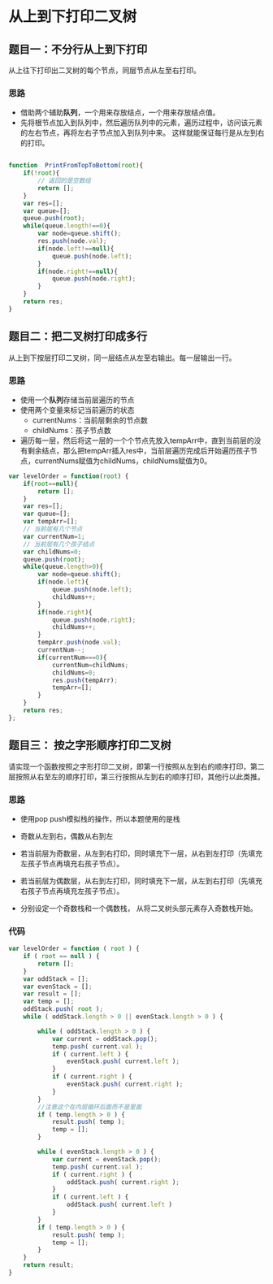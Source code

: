 # 从上到下打印二叉树

## 题目一：不分行从上到下打印

从上往下打印出二叉树的每个节点，同层节点从左至右打印。

### 思路

- 借助两个辅助**队列**，一个用来存放结点，一个用来存放结点值。
- 先将根节点加入到队列中，然后遍历队列中的元素，遍历过程中，访问该元素的左右节点，再将左右子节点加入到队列中来。
  这样就能保证每行是从左到右的打印。

```js

function  PrintFromTopToBottom(root){
    if(!root){
		// 返回的是空数组
		return [];
	}
	var res=[];
	var queue=[];
	queue.push(root);
	while(queue.length!==0){
		var node=queue.shift();
		res.push(node.val);
		if(node.left!==null){
			queue.push(node.left);
		}
		if(node.right!==null){
			queue.push(node.right);
		}
	}
	return res;
}
```

## 题目二：把二叉树打印成多行

从上到下按层打印二叉树，同一层结点从左至右输出。每一层输出一行。

### 思路

- 使用一个**队列**存储当前层遍历的节点
- 使用两个变量来标记当前遍历的状态
   - currentNums：当前层剩余的节点数
   - childNums：孩子节点数
- 遍历每一层，然后将这一层的一个个节点先放入tempArr中，直到当前层的没有剩余结点，那么把tempArr插入res中，当前层遍历完成后开始遍历孩子节点，currentNums赋值为childNums，childNums赋值为0。

```js
var levelOrder = function(root) {
	if(root==null){
		return [];
	}
	var res=[];
	var queue=[];
	var tempArr=[];
	// 当前层有几个节点
	var currentNum=1;
	// 当前层有几个孩子结点
	var childNums=0;
	queue.push(root);
	while(queue.length>0){
		var node=queue.shift();
		if(node.left){
			queue.push(node.left);
			childNums++;
		}
		if(node.right){
			queue.push(node.right);
			childNums++;
		}		
		tempArr.push(node.val);
		currentNum--;
		if(currentNum===0){
			currentNum=childNums;
			childNums=0;
			res.push(tempArr);
			tempArr=[];
		}
	}
	return res;
};
```

## 题目三： 按之字形顺序打印二叉树

请实现一个函数按照之字形打印二叉树，即第一行按照从左到右的顺序打印，第二层按照从右至左的顺序打印，第三行按照从左到右的顺序打印，其他行以此类推。

### 思路

- 使用pop push模拟栈的操作，所以本题使用的是栈
- 奇数从左到右，偶数从右到左

- 若当前层为奇数层，从左到右打印，同时填充下一层，从右到左打印（先填充左孩子节点再填充右孩子节点）。
- 若当前层为偶数层，从右到左打印，同时填充下一层，从左到右打印（先填充右孩子节点再填充左孩子节点）。
- 分别设定一个奇数栈和一个偶数栈， 从将二叉树头部元素存入奇数栈开始。

### 代码

```js
var levelOrder = function ( root ) {
	if ( root == null ) {
		return [];
	}
	var oddStack = [];
	var evenStack = [];
	var result = [];
	var temp = [];
	oddStack.push( root );
	while ( oddStack.length > 0 || evenStack.length > 0 ) {

		while ( oddStack.length > 0 ) {
			var current = oddStack.pop();
			temp.push( current.val );
			if ( current.left ) {
				evenStack.push( current.left );
			}
			if ( current.right ) {
				evenStack.push( current.right );
			}
		}
        //注意这个在内层循环后面而不是里面
		if ( temp.length > 0 ) {
			result.push( temp );
			temp = [];
		}

		while ( evenStack.length > 0 ) {
			var current = evenStack.pop();
			temp.push( current.val );
			if ( current.right ) {
				oddStack.push( current.right );
			}
			if ( current.left ) {
				oddStack.push( current.left )
			}
		}
		if ( temp.length > 0 ) {
			result.push( temp );
			temp = [];
		}
	}
	return result;
}
```